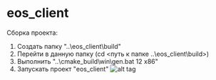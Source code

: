 eos_client
==========
Сборка проекта:
1. Создать папку "..\eos_client\build"
2. Перейти в данную папку (cd <путь к папке ..\eos_client\build>)
3. Выполнить "..\cmake_build\win\gen.bat 12 x86"
4. Запускать проект "eos_client"
![alt tag](https://pp.vk.me/c627531/v627531438/7d7a/ISGZKtHhhbg.jpg)
